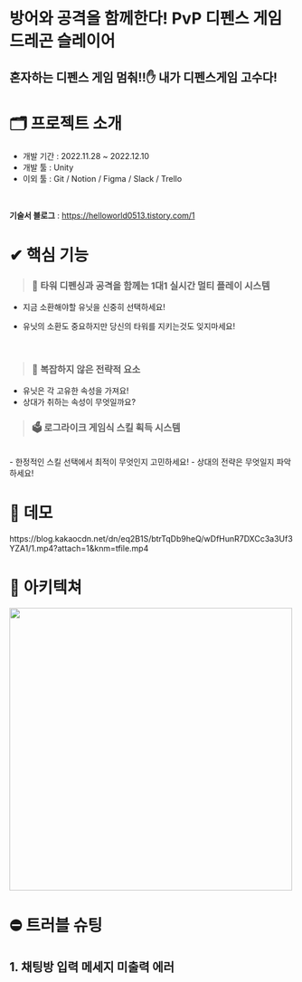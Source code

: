 # 방어와 공격을 함께한다! PvP 디펜스 게임 드레곤 슬레이어
## 혼자하는 디펜스 게임 멈춰!!✋ 내가 디펜스게임 고수다!

# 🗂 프로젝트 소개
- 개발 기간 : 2022.11.28 ~ 2022.12.10
- 개발 툴 : Unity
- 이외 툴 : Git / Notion / Figma / Slack / Trello
  <br />
<br />

<b>기술서 블로그</b> : https://helloworld0513.tistory.com/1 <br/>

# ✔ 핵심 기능

> ### 💬 타워 디펜싱과 공격을 함께는 1대1 실시간 멀티 플레이 시스템

- 지금 소환해야할 유닛을 신중히 선택하세요!
- 유닛의 소환도 중요하지만 당신의 타워를 지키는것도 잊지마세요!

  <br/>
> ### 🎰 복잡하지 않은 전략적 요소
> 
- 유닛은 각 고유한 속성을 가져요!
- 상대가 취하는 속성이 무엇일까요?
  
> ### 🗳 로그라이크 게임식 스킬 획득 시스템
  <br/>
- 한정적인 스킬 선택에서 최적이 무엇인지 고민하세요!
- 상대의 전략은 무엇일지 파악하세요!


  <br/>


# 🎥 데모


</details>
https://blog.kakaocdn.net/dn/eq2B1S/btrTqDb9heQ/wDfHunR7DXCc3a3Uf3YZA1/1.mp4?attach=1&knm=tfile.mp4
<br />

# 🧩 아키텍쳐


</div>
<img width="500" src="https://img1.daumcdn.net/thumb/R1280x0/?scode=mtistory2&fname=https%3A%2F%2Fblog.kakaocdn.net%2Fdn%2Fbtmvpr%2FbtrThOT344F%2FDCksbR6arzw1AVZ3jnZIvk%2Fimg.png">
<br />

# ⛔️ 트러블 슈팅

## 1. 채팅방 입력 메세지 미출력 에러
